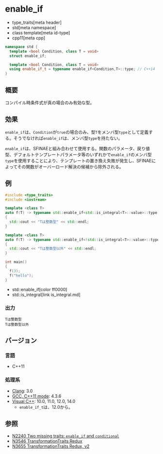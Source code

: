 # enable_if
* type_traits[meta header]
* std[meta namespace]
* class template[meta id-type]
* cpp11[meta cpp]

```cpp
namespace std {
  template <bool Condition, class T = void>
  struct enable_if;

  template <bool Condition, class T = void>
  using enable_if_t = typename enable_if<Condition,T>::type; // C++14
}
```

## 概要
コンパイル時条件式が真の場合のみ有効な型。


## 効果
`enable_if`は、`Condition`が`true`の場合のみ、型`T`をメンバ型`type`として定義する。そうでなければ`enable_if`は、メンバ型`type`を持たない。


`enable_if`は、SFINAEと組み合わせて使用する。関数のパラメータ、戻り値型、デフォルトテンプレートパラメータ等のいずれかで`enable_if`のメンバ型`type`を使用することにより、テンプレートの置き換え失敗が発生し、SFINAEによってその関数がオーバーロード解決の候補から除外される。


## 例
```cpp example
#include <type_traits>
#include <iostream>

template <class T>
auto f(T) -> typename std::enable_if<std::is_integral<T>::value>::type
{
  std::cout << "Tは整数型" << std::endl;
}

template <class T>
auto f(T) -> typename std::enable_if<!std::is_integral<T>::value>::type
{
  std::cout << "Tは整数型以外" << std::endl;
}

int main()
{
  f(3);
  f("hello");
}
```
* std::enable_if[color ff0000]
* std::is_integral[link is_integral.md]

### 出力
```
Tは整数型
Tは整数型以外
```

## バージョン
### 言語
- C++11

### 処理系
- [Clang](/implementation.md#clang): 3.0
- [GCC, C++11 mode](/implementation.md#gcc): 4.3.6
- [Visual C++](/implementation.md#visual_cpp): 10.0, 11.0, 12.0, 14.0
	- `enable_if_t`は、12.0から。


## 参照
- [N2240 Two missing traits: `enable_if` and `conditional`](http://www.open-std.org/jtc1/sc22/wg21/docs/papers/2007/n2240.html)
- [N3546 TransformationTraits Redux](http://www.open-std.org/jtc1/sc22/wg21/docs/papers/2013/n3546.pdf)
- [N3655 TransformationTraits Redux, v2](http://www.open-std.org/jtc1/sc22/wg21/docs/papers/2013/n3655.pdf)

